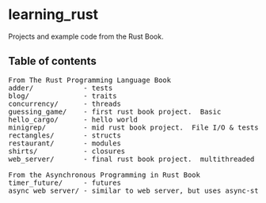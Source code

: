 # learning_rust
Projects and example code from the Rust Book.

## Table of contents
<pre>
From The Rust Programming Language Book
adder/            - tests
blog/             - traits
concurrency/      - threads
guessing_game/    - first rust book project.  Basic 
hello_cargo/      - hello world
minigrep/         - mid rust book project.  File I/O & tests
rectangles/       - structs
restaurant/       - modules
shirts/           - closures
web_server/       - final rust book project.  multithreaded web server

From the Asynchronous Programming in Rust Book
timer_future/     - futures
async_web_server/ - similar to web_server, but uses async-std crate instead of threads
</pre>